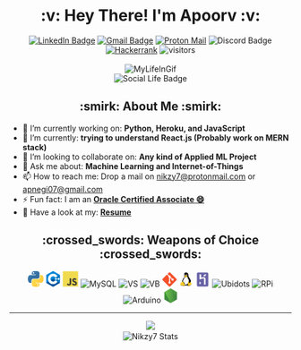 <h1 align="center">:v: Hey There! I'm Apoorv :v:</h1>

<div align="center">
	<a href="https://www.linkedin.com/in/apoorvnegi/"><img alt="LinkedIn Badge" src="https://img.shields.io/badge/-@apoorvnegi-yellow?style=flat&labelColor=0e76a8&logo=LinkedIn&link=https://www.linkedin.com/in/apoorvnegi/"></a>
	<a href="mailto:apnegi07@gmail.com?Subject=Hey%20I%20saw%20you%20on%20GitHub!"><img alt="Gmail Badge" src="https://img.shields.io/badge/-Let's%20Talk-green?style=flat&labelColor=lightgrey&logo=gmail&link=mailto:apnegi07@gmail.com?Subject=Hey%20I%20saw%20you%20on%20GitHub!"></a>
	<a href="mailto:nikzy7@protonmail.com?Subject=Hey%20I%20saw%20you%20on%20GitHub!"><img alt="Proton Mail" src="https://img.shields.io/badge/-Privacy%20Concern%3F-red?labelColor=white&style=flat&logo=protonmail&link=mailto:nikzy7@protonmail.com?Subject=Hey%20I%20saw%20you%20on%20GitHub!"></a>
	<img alt="Discord Badge" src="https://img.shields.io/badge/-Nikzy%233060-orange?style=flat&labelColor=9cf&logo=discord">
	<a href="https://www.hackerrank.com/sitbackandcode"><img alt="Hackerrank" src="https://img.shields.io/badge/-@sitbackandcode-brightgreen?style=flat&labelColor=blue&logo=hackerrank&link=https://www.hackerrank.com/sitbackandcode"></a>
	<img alt="visitors" src="https://visitor-badge.laobi.icu/badge?page_id=Nikzy7.profile.id">
	<br><br>
	<img alt="MyLifeInGif" src="sv.gif" width="350" height="200"><br>
	<img alt="Social Life Badge" src="https://img.shields.io/static/v1?label=Social%20Life&message=Failing&color=red">
</div>


<h2 align="center">:smirk: About Me :smirk:</h2>

- 🔭 I’m currently working on: **Python, Heroku, and JavaScript**
- 🌱 I’m currently: **trying to understand React.js (Probably work on MERN stack)**
- 👯 I’m looking to collaborate on: **Any kind of Applied ML Project**
- 💬 Ask me about: **Machine Learning and Internet-of-Things**
- 📫 How to reach me: Drop a mail on nikzy7@protonmail.com or apnegi07@gmail.com
- ⚡ Fun fact: I am an **[Oracle Certified Associate :smile:](https://www.youracclaim.com/badges/54c4d8db-8496-40cc-a51e-99d064f3fbd1/public_url)**
- 📝 Have a look at my: **[Resume](https://github.com/Nikzy7/Nikzy7/blob/main/resume_apoorv.pdf)**

<h2 align="center">:crossed_swords: Weapons of Choice :crossed_swords:</h2>

<div align="center">
<img alt="Python" width="28px" src="python.svg" />                    <img alt="CPP" width="26px" src="c-plus.png" />                    <img alt="JS" width="28px" src="https://raw.githubusercontent.com/devicons/devicon/master/icons/javascript/javascript-original.svg" />                    <img alt="MySQL" width="30px" src="https://www.mysql.com/common/logos/logo-mysql-170x115.png" />  <img  alt="VS" width="26px" src="https://upload.wikimedia.org/wikipedia/commons/thumb/9/9a/Visual_Studio_Code_1.35_icon.svg/240px-Visual_Studio_Code_1.35_icon.svg.png" />                    <img  alt="VB" width="26px" src="https://upload.wikimedia.org/wikipedia/commons/4/40/VB.NET_Logo.svg" />                    <img alt="Git" width="26px" src="https://raw.githubusercontent.com/devicons/devicon/master/icons/git/git-original.svg"/>                    <img alt="Linux" width="26px" src="https://raw.githubusercontent.com/devicons/devicon/master/icons/linux/linux-original.svg" />                    <img alt="Heroku" width="26px" src="https://raw.githubusercontent.com/devicons/devicon/master/icons/heroku/heroku-plain.svg" />                    <img alt="Ubidots" width="26px" src="https://images.g2crowd.com/uploads/product/image/large_detail/large_detail_a73d16c9057460f4c4d1a86e17ce7a9b/ubidots.png" />                     <img alt="RPi" width="20px" src="https://cdn.worldvectorlogo.com/logos/raspberry-pi.svg" />                    <img alt="Arduino" width="26px" src="https://cdn.worldvectorlogo.com/logos/arduino-1.svg" />                    <img alt="NodeJS" width="26px" src="https://raw.githubusercontent.com/devicons/devicon/master/icons/nodejs/nodejs-original.svg" />

------------------
<div align="center">
	<img src="https://github-readme-stats.vercel.app/api?username=Nikzy7"><br>
	<img src="https://github-readme-stats.vercel.app/api/top-langs/?username=Nikzy7&layout=compact" alt="Nikzy7 Stats" />
</div>













